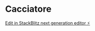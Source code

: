# Cacciatore

[Edit in StackBlitz next generation editor ⚡️](https://stackblitz.com/~/github.com/Gabriele174/Cacciatore)